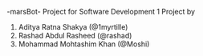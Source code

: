 -marsBot-
Project for Software Development 1
Project by
  1) Aditya Ratna Shakya (@1myrtille)
  2) Rashad Abdul Rasheed (@rashad)
  3) Mohammad Mohtashim Khan (@Moshi)

  
